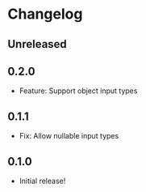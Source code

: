 # Changelog

## Unreleased

## 0.2.0

- Feature: Support object input types

## 0.1.1

- Fix: Allow nullable input types

## 0.1.0

- Initial release!